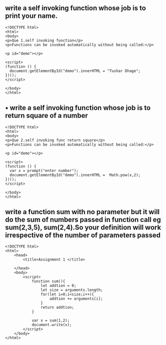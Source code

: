 ##  write a self invoking function  whose job is to print your name.

```
<!DOCTYPE html>
<html>
<body>
<p>Que 1.self invoking function</p>
<p>Functions can be invoked automatically without being called:</p>

<p id="demo"></p>

<script>
(function () {
  document.getElementById("demo").innerHTML = "Tushar Dhage";
})();
</script>

</body>
</html>
```

## • write a self invoking function whose job is to return square of a number

```
<!DOCTYPE html>
<html>
<body>
<p>Que 2.self invoking func return square</p>
<p>Functions can be invoked automatically without being called:</p>

<p id="demo"></p>

<script>
(function () {
  var x = prompt("enter number");
  document.getElementById("demo").innerHTML =  Math.pow(x,2);
})();
</script>

</body>
</html>
```

##   write a function sum with no parameter but it will do the sum of numbers passed in function call eg sum(2,3,5), sum(2,4).So your        definition will work irrespective of the number of parameters passed
```
<!DOCTYPE html>
<html>
    <head>
        <title>Assignment 1 </title>
      
    </head>
    <body>
        <script>
            function sum(){
                let addtion = 0;
                let size = arguments.length;
                for(let i=0;i<size;i++){
                    addtion += arguments[i];
                }
                return addtion;
            }

            var x = sum(1,2);
            document.write(x);
        </script>
    </body>
</html>
```
